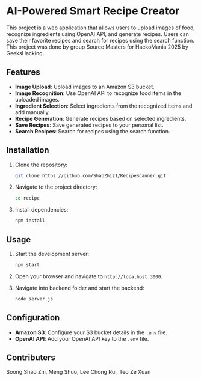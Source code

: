 # AI-Powered Smart Recipe Creator

This project is a web application that allows users to upload images of food, recognize ingredients using OpenAI API, and generate recipes. Users can save their favorite recipes and search for recipes using the search function. This project was done by group Source Masters for HackoMania 2025 by GeeksHacking.

## Features

- **Image Upload**: Upload images to an Amazon S3 bucket.
- **Image Recognition**: Use OpenAI API to recognize food items in the uploaded images.
- **Ingredient Selection**: Select ingredients from the recognized items and add manually.
- **Recipe Generation**: Generate recipes based on selected ingredients.
- **Save Recipes**: Save generated recipes to your personal list.
- **Search Recipes**: Search for recipes using the search function.

## Installation

1. Clone the repository:
    ```bash
    git clone https://github.com/ShaoZhi21/RecipeScanner.git
    ```
2. Navigate to the project directory:
    ```bash
    cd recipe
    ```
3. Install dependencies:
    ```bash
    npm install
    ```

## Usage

1. Start the development server:
    ```bash
    npm start
    ```
2. Open your browser and navigate to `http://localhost:3000`.

3. Navigate into backend folder and start the backend:
    ```bash
    node server.js
    ```

## Configuration

- **Amazon S3**: Configure your S3 bucket details in the `.env` file.
- **OpenAI API**: Add your OpenAI API key to the `.env` file.

## Contributers

Soong Shao Zhi, Meng Shuo, Lee Chong Rui, Teo Ze Xuan


